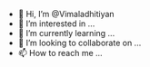 - 👋 Hi, I’m @Vimaladhitiyan
- 👀 I’m interested in ...
- 🌱 I’m currently learning ...
- 💞️ I’m looking to collaborate on ...
- 📫 How to reach me ...

<!---
Vimaladhitiyan/Vimaladhitiyan is a ✨ special ✨ repository because its `README.md` (this file) appears on your GitHub profile.
You can click the Preview link to take a look at your changes.
--->
